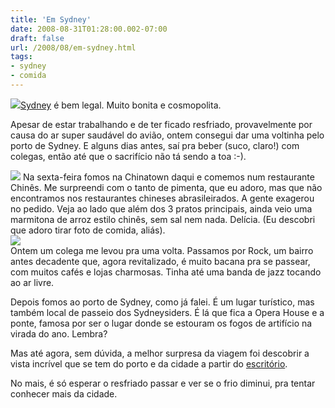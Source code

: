 ```yaml
---
title: 'Em Sydney'
date: 2008-08-31T01:28:00.002-07:00
draft: false
url: /2008/08/em-sydney.html
tags: 
- sydney
- comida
---
```


[![](https://blogger.googleusercontent.com/img/b/R29vZ2xl/AVvXsEiDBv8kGSs_VjP37np9q6bLLviSZox-0TdoPCmAIS8L4uUBs7T5__uo0AcRpWR8NHHzQPN63LKD45EpgO3MQ23kO9LcHXAY4wSK0HLb61JuNtjoJg7yowc-mu2gzLlqepCaSuw9nlB71P8/s200/GEDC0563.JPG)](https://blogger.googleusercontent.com/img/b/R29vZ2xl/AVvXsEiDBv8kGSs_VjP37np9q6bLLviSZox-0TdoPCmAIS8L4uUBs7T5__uo0AcRpWR8NHHzQPN63LKD45EpgO3MQ23kO9LcHXAY4wSK0HLb61JuNtjoJg7yowc-mu2gzLlqepCaSuw9nlB71P8/s1600-h/GEDC0563.JPG)[Sydney](http://en.wikipedia.org/wiki/Sydney) é bem legal. Muito bonita e cosmopolita.  
  
Apesar de estar trabalhando e de ter ficado resfriado, provavelmente por causa do ar super saudável do avião, ontem consegui dar uma voltinha pelo porto de Sydney. E alguns dias antes, saí pra beber (suco, claro!) com colegas, então até que o sacrifício não tá sendo a toa :-).  
  
[![](https://blogger.googleusercontent.com/img/b/R29vZ2xl/AVvXsEjsGLoPM_eUzLdMVFtnD8fpVsKWItnFAvCG92_cZeumz0vQabgLrZrY-G0-LRN_p0xE1cTY2iCDdqX2ao09Uy-DH0CAeLcsMMFE-1dJYVvmAeKJhwoxRGv8TsjdAnbtuIieIBNKpX43GhI/s200/GEDC0541.JPG)](https://blogger.googleusercontent.com/img/b/R29vZ2xl/AVvXsEjsGLoPM_eUzLdMVFtnD8fpVsKWItnFAvCG92_cZeumz0vQabgLrZrY-G0-LRN_p0xE1cTY2iCDdqX2ao09Uy-DH0CAeLcsMMFE-1dJYVvmAeKJhwoxRGv8TsjdAnbtuIieIBNKpX43GhI/s1600-h/GEDC0541.JPG) Na sexta-feira fomos na Chinatown daqui e comemos num restaurante Chinês. Me surpreendi com o tanto de pimenta, que eu adoro, mas que não encontramos nos restaurantes chineses abrasileirados. A gente exagerou no pedido. Veja ao lado que além dos 3 pratos principais, ainda veio uma marmitona de arroz estilo chinês, sem sal nem nada. Delícia. (Eu descobri que adoro tirar foto de comida, aliás).  
[![](https://blogger.googleusercontent.com/img/b/R29vZ2xl/AVvXsEgh5QrBXLYXOnqMsetw0QlMK7v0PN8yRbz-rW3m8S1eaK0T_H8amsWPNvAmLp9dX39o76anYNCg9MLbmvKwv4sXMXWHS3cqfolcIpKfovsdmDY1Y9KzIBZWvhejmxO0Bp8iRvDiZfNXdOM/s200/rock-jazz.png)](https://blogger.googleusercontent.com/img/b/R29vZ2xl/AVvXsEgh5QrBXLYXOnqMsetw0QlMK7v0PN8yRbz-rW3m8S1eaK0T_H8amsWPNvAmLp9dX39o76anYNCg9MLbmvKwv4sXMXWHS3cqfolcIpKfovsdmDY1Y9KzIBZWvhejmxO0Bp8iRvDiZfNXdOM/s1600-h/rock-jazz.png)  
Ontem um colega me levou pra uma volta. Passamos por Rock, um bairro antes decadente que, agora revitalizado, é muito bacana pra se passear, com muitos cafés e lojas charmosas. Tinha até uma banda de jazz tocando ao ar livre.  
  
Depois fomos ao porto de Sydney, como já falei. É um lugar turístico, mas também local de passeio dos Sydneysiders. É lá que fica a Opera House e a ponte, famosa por ser o lugar donde se estouram os fogos de artifício na virada do ano. Lembra?  
  
Mas até agora, sem dúvida, a melhor surpresa da viagem foi descobrir a vista incrível que se tem do porto e da cidade a partir do [escritório](http://www.youtube.com/watch?v=ZxZOpNUN3Ww).  
  
No mais, é só esperar o resfriado passar e ver se o frio diminui, pra tentar conhecer mais da cidade.
